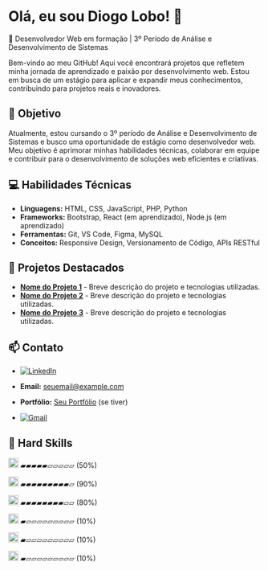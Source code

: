 # Olá, eu sou Diogo Lobo! 👋

🌟 Desenvolvedor Web em formação | 3º Período de Análise e Desenvolvimento de Sistemas

Bem-vindo ao meu GitHub! Aqui você encontrará projetos que refletem minha jornada de aprendizado e paixão por desenvolvimento web. Estou em busca de um estágio para aplicar e expandir meus conhecimentos, contribuindo para projetos reais e inovadores.

## 🎯 Objetivo
Atualmente, estou cursando o 3º período de Análise e Desenvolvimento de Sistemas e busco uma oportunidade de estágio como desenvolvedor web. Meu objetivo é aprimorar minhas habilidades técnicas, colaborar em equipe e contribuir para o desenvolvimento de soluções web eficientes e criativas.

## 💻 Habilidades Técnicas
- **Linguagens:** HTML, CSS, JavaScript, PHP, Python
- **Frameworks:** Bootstrap, React (em aprendizado), Node.js (em aprendizado)
- **Ferramentas:** Git, VS Code, Figma, MySQL
- **Conceitos:** Responsive Design, Versionamento de Código, APIs RESTful

## 🚀 Projetos Destacados
- **[Nome do Projeto 1](link)** - Breve descrição do projeto e tecnologias utilizadas.
- **[Nome do Projeto 2](link)** - Breve descrição do projeto e tecnologias utilizadas.
- **[Nome do Projeto 3](link)** - Breve descrição do projeto e tecnologias utilizadas.

## 📫 Contato
- [![LinkedIn](https://img.shields.io/badge/LinkedIn-0077B5?style=for-the-badge&logo=linkedin&logoColor=white)](https://www.linkedin.com/in/diogomlobo/)
- **Email:** seuemail@example.com
- **Portfólio:** [Seu Portfólio](link) (se tiver)

- [![Gmail](https://img.shields.io/badge/Gmail-D14836?style=for-the-badge&logo=gmail&logoColor=white)](diogo.dmlrj@gmail.com)







## 🚀 Hard Skills

<p> <img src="https://cdn.jsdelivr.net/gh/devicons/devicon/icons/javascript/javascript-original.svg" width="20"/> ▰▰▰▰▰▱▱▱▱▱  (50%)</p>
<p> <img src="https://cdn.jsdelivr.net/gh/devicons/devicon/icons/html5/html5-original.svg" width="20"/> ▰▰▰▰▰▰▰▰▰▱  (90%) </p>
<p> <img src="https://cdn.jsdelivr.net/gh/devicons/devicon/icons/css3/css3-original.svg" width="20"/> ▰▰▰▰▰▰▰▰▱▱  (80%) </p>
<p> <img src="https://cdn.jsdelivr.net/gh/devicons/devicon/icons/react/react-original.svg" width="20"/> ▰▱▱▱▱▱▱▱▱▱  (10%) </p>
<p> <img src="https://cdn.jsdelivr.net/gh/devicons/devicon/icons/vuejs/vuejs-original.svg" width="20"/> ▰▱▱▱▱▱▱▱▱▱  (10%) </p>
<p> <img src="https://cdn.jsdelivr.net/gh/devicons/devicon/icons/angularjs/angularjs-original.svg" width="20"/> ▰▱▱▱▱▱▱▱▱▱  (10%) </p>





